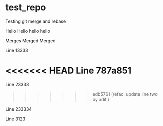 # test_repo
Testing git merge and rebase


Hello Hello hello hello

Merges Merged Merged

Line 13333

<<<<<<< HEAD
Line 787a851
=======
Line 23333
>>>>>>> edb5761 (refac: update line two by aditi)

Line 233334

Line 3123

